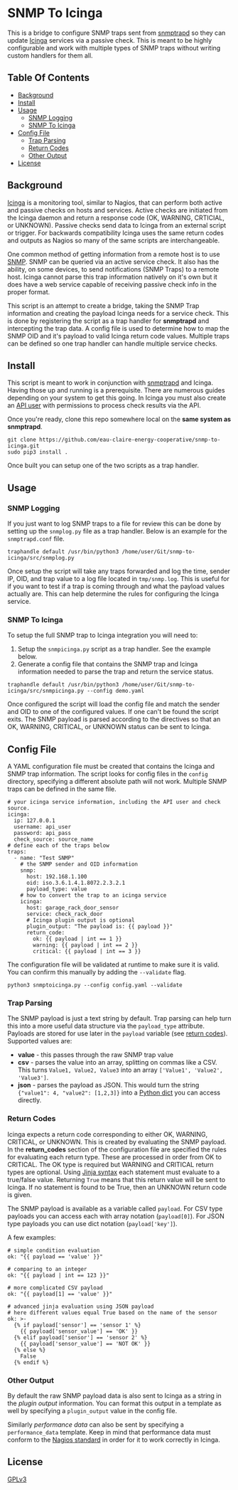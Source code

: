 # SNMP To Icinga

This is a bridge to configure SNMP traps sent from [snmptrapd](https://net-snmp.sourceforge.io/docs/man/snmptrapd.html) so they can update [Icinga](https://icinga.com/) services via a passive check. This is meant to be highly configurable and work with multiple types of SNMP traps without writing custom handlers for them all.

## Table Of Contents

- [Background](#background)
- [Install](#install)
- [Usage](#usage)
  - [SNMP Logging](#snmp-logging)
  - [SNMP To Icinga](#snmp-to-icinga)
- [Config File](#config-file)
  - [Trap Parsing](#trap-parsing)
  - [Return Codes](#return-codes)
  - [Other Output](#other-output)
- [License](#license)

## Background

[Icinga](https://icinga.com/) is a monitoring tool, similar to Nagios, that can perform both active and passive checks on hosts and services. Active checks are initiated from the Icinga daemon and return a response code (OK, WARNING, CRTICIAL, or UNKNOWN). Passive checks send data to Icinga from an external script or trigger. For backwards compatibility Icinga uses the same return codes and outputs as Nagios so many of the same scripts are interchangeable.

One common method of getting information from a remote host is to use [SNMP](https://en.wikipedia.org/wiki/Simple_Network_Management_Protocol). SNMP can be queried via an active service check. It also has the ability, on some devices, to send notifications (SNMP Traps) to a remote host. Icinga cannot parse this trap information natively on it's own but it does have a web service capable of receiving passive check info in the proper format.

This script is an attempt to create a bridge, taking the SNMP Trap information and creating the payload Icinga needs for a service check. This is done by registering the script as a trap handler for __snmptrapd__ and intercepting the trap data. A config file is used to determine how to map the SNMP OID and it's payload to valid Icinga return code values. Multiple traps can be defined so one trap handler can handle multiple service checks.

## Install

This script is meant to work in conjunction with [snmptrapd](https://net-snmp.sourceforge.io/docs/man/snmptrapd.html) and Icinga. Having those up and running is a prerequisite. There are numerous guides depending on your system to get this going. In Icinga you must also create an [API user](https://icinga.com/docs/icinga-2/latest/doc/09-object-types/#apiuser) with permissions to process check results via the API.

Once you're ready, clone this repo somewhere local on the __same system as snmptrapd__.

```
git clone https://github.com/eau-claire-energy-cooperative/snmp-to-icinga.git
sudo pip3 install .

```

Once built you can setup one of the two scripts as a trap handler.

## Usage

### SNMP Logging

If you just want to log SNMP traps to a file for review this can be done by setting up the `snmplog.py` file as a trap handler. Below is an example for the `snmptrapd.conf` file.

```
traphandle default /usr/bin/python3 /home/user/Git/snmp-to-icinga/src/snmplog.py
```

Once setup the script will take any traps forwarded and log the time, sender IP, OID, and trap value to a log file located in `tmp/snmp.log`. This is useful for if you want to test if a trap is coming through and what the payload values actually are. This can help determine the rules for configuring the Icinga service.

### SNMP To Icinga

To setup the full SNMP trap to Icinga integration you will need to:

1. Setup the `snmpicinga.py` script as a trap handler. See the example below.
2. Generate a config file that contains the SNMP trap and Icinga information needed to parse the trap and return the service status.

```
traphandle default /usr/bin/python3 /home/user/Git/snmp-to-icinga/src/snmpicinga.py --config demo.yaml
```

Once configured the script will load the config file and match the sender and OID to one of the configured values. If one can't be found the script exits. The SNMP payload is parsed according to the directives so that an OK, WARNING, CRITICAL, or UNKNOWN status can be sent to Icinga.

## Config File

A YAML configuration file must be created that contains the Icinga and SNMP trap information. The script looks for config files in the `config` directory, specifying a different absolute path will not work. Multiple SNMP traps can be defined in the same file.

```
# your icinga service information, including the API user and check source.
icinga:
  ip: 127.0.0.1
  username: api_user
  password: api_pass
  check_source: source_name
# define each of the traps below
traps:
  - name: "Test SNMP"
    # the SNMP sender and OID information
    snmp:
      host: 192.168.1.100
      oid: iso.3.6.1.4.1.8072.2.3.2.1
      payload_type: value
    # how to convert the trap to an icinga service
    icinga:
      host: garage_rack_door_sensor
      service: check_rack_door
      # Icinga plugin output is optional
      plugin_output: "The payload is: {{ payload }}"
      return_code:
        ok: {{ payload | int == 1 }}
        warning: {{ payload | int == 2 }}
        critical: {{ payload | int == 3 }}
```

The configuration file will be validated at runtime to make sure it is valid. You can confirm this manually by adding the `--validate` flag.

```
python3 snmptoicinga.py --config config.yaml --validate
```

### Trap Parsing

The SNMP payload is just a text string by default. Trap parsing can help turn this into a more useful data structure via the `payload_type` attribute. Payloads are stored for use later in the `payload` variable (see [return codes](#return-codes)). Supported values are:

* __value__ - this passes through the raw SNMP trap value
* __csv__ - parses the value into an array, splitting on commas like a CSV. This turns `Value1, Value2, Value3` into an array `['Value1', 'Value2', 'Value3']`.
* __json__ - parses the payload as JSON. This would turn the string `{"value1": 4, "value2": [1,2,3]}` into a [Python dict](https://docs.python.org/3/tutorial/datastructures.html#dictionaries) you can access directly.

### Return Codes

Icinga expects a return code corresponding to either OK, WARNING, CRITICAL, or UNKNOWN. This is created by evaluating the SNMP payload. In the __return_codes__ section of the configuration file are specified the rules for evaluating each return type. These are processed in order from OK to CRITICAL. The OK type is required but WARNING and CRITICAL return types are optional. Using [Jinja syntax](https://jinja.palletsprojects.com/en/3.1.x/templates/) each statement must evaluate to a true/false value. Returning `True` means that this return value will be sent to Icinga. If no statement is found to be True, then an UNKNOWN return code is given.

The SNMP payload is available as a variable called `payload`. For CSV type payloads you can access each with array notation (`payload[0]`). For JSON type payloads you can use dict notation (`payload['key']`).

A few examples:

```
# simple condition evaluation
ok: "{{ payload == 'value' }}"

# comparing to an integer
ok: "{{ payload | int == 123 }}"

# more complicated CSV payload
ok: "{{ payload[1] == 'value' }}"

# advanced jinja evaluation using JSON payload
# here different values equal True based on the name of the sensor
ok: >-
  {% if payload['sensor'] == 'sensor 1' %}
    {{ payload['sensor_value'] == 'OK' }}
  {% elif payload['sensor'] == 'sensor 2' %}
    {{ payload['sensor_value'] == 'NOT OK' }}
  {% else %}
    False
  {% endif %}
```

### Other Output

By default the raw SNMP payload data is also sent to Icinga as a string in the _plugin output_ information. You can format this output in a template as well by specifying a `plugin_output` value in the config file.

Similarly _performance data_ can also be sent by specifying a `performance_data` template. Keep in mind that performance data must conform to the [Nagios standard](https://nagios-plugins.org/doc/guidelines.html#PLUGOUTPUT) in order for it to work correctly in Icinga.

## License

[GPLv3](https://github.com/eau-claire-energy-cooperative/snmp-to-icinga.git)

